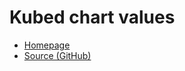 # Kubed chart values

- [Homepage](https://appscode.com/products/kubed/)
- [Source (GitHub)](https://github.com/kubeops/config-syncer/tree/master/charts/kubed)

